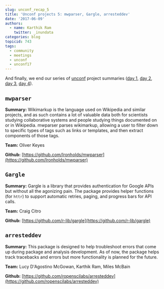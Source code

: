 ```yaml
---
slug: unconf_recap_5
title: 'Unconf projects 5: mwparser, Gargle, arresteddev'
date: '2017-06-09'
authors:
  - name: Karthik Ram
    twitter: _inundata
categories: blog
topicid: 743
tags:
  - community
  - meetings
  - unconf
  - unconf17
---
```


And finally, we end our series of [unconf](https://ropensci.org/blog/blog/2017/06/02/unconf2017) project summaries ([day 1](https://ropensci.org/blog/blog/2017/06/05/unconf_recap_1), [day 2](https://ropensci.org/blog/blog/2017/06/06/unconf_recap_2), [day 3](https://ropensci.org/blog/blog/2017/06/07/unconf_projects_3), [day 4](https://ropensci.org/blog/blog/2017/06/08/unconf_recap_4)).


## `mwparser`

**Summary:**  Wikimarkup is the language used on Wikipedia and similar projects, and as such contains a lot of valuable data both for scientists studying collaborative systems and people studying things documented on or in Wikipedia. mwparser parses wikimarkup, allowing a user to filter down to specific types of tags such as links or templates, and then extract components of those tags.

**Team:** Oliver Keyes

**Github:** [https://github.com/Ironholds/mwparser](https://github.com/Ironholds/mwparser)

## `Gargle`

**Summary:** Gargle is a library that provides authentication for Google APIs but without all the agonizing pain. The package provides helper functions (for `httr`) to support automatic retries, paging, and progress bars for API calls.

**Team:** Craig Citro

**Github:** [https://github.com/r-lib/gargle](https://github.com/r-lib/gargle)

## `arresteddev`

**Summary:** This package is designed to help troubleshoot errors that come up during package and analysis development. As of now, the package helps track tracebacks and errors but more functionality is planned for the future.

**Team:** Lucy D'Agostino McGowan, Karthik Ram, Miles McBain

**Github:** [https://github.com/ropenscilabs/arresteddev](https://github.com/ropenscilabs/arresteddev)

